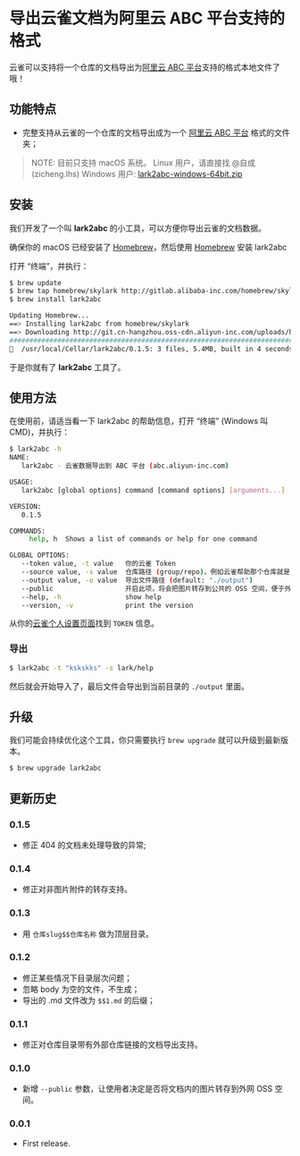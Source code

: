 # 导出云雀文档为阿里云 ABC 平台支持的格式

云雀可以支持将一个仓库的文档导出为[阿里云 ABC 平台](http://abc.aliyun-inc.com)支持的格式本地文件了哦！

## 功能特点

- 完整支持从云雀的一个仓库的文档导出成为一个 [阿里云 ABC 平台](http://abc.aliyun-inc.com) 格式的文件夹；

> NOTE: 目前只支持 macOS 系统。
> Linux 用户，请直接找 @自成(zicheng.lhs)
> Windows 用户: [lark2abc-windows-64bit.zip](https://private-alipayobjects.alipay.com/alipay-rmsdeploy-image/skylark/zip/3/ed61542baa6ecdb0.zip) 

## 安装

我们开发了一个叫 **lark2abc** 的小工具，可以方便你导出云雀的文档数据。

确保你的 macOS 已经安装了 [Homebrew](https://brew.sh/)，然后使用 [Homebrew](https://brew.sh/) 安装 lark2abc

打开 “终端”，并执行：

```bash
$ brew update
$ brew tap homebrew/skylark http://gitlab.alibaba-inc.com/homebrew/skylark.git
$ brew install lark2abc

Updating Homebrew...
==> Installing lark2abc from homebrew/skylark
==> Downloading http://git.cn-hangzhou.oss-cdn.aliyun-inc.com/uploads/homebrew/skylark/5aff340325d72bd82ec1f038f200eac9/lark2abc-darwin-amd64.zip
######################################################################## 100.0%
🍺  /usr/local/Cellar/lark2abc/0.1.5: 3 files, 5.4MB, built in 4 seconds
```

于是你就有了 **lark2abc** 工具了。

## 使用方法

在使用前，请适当看一下 lark2abc 的帮助信息，打开 “终端” (Windows 叫 CMD)，并执行：

```bash
$ lark2abc -h
NAME:
   lark2abc - 云雀数据导出到 ABC 平台 (abc.aliyun-inc.com)

USAGE:
   lark2abc [global options] command [command options] [arguments...]

VERSION:
   0.1.5

COMMANDS:
     help, h  Shows a list of commands or help for one command

GLOBAL OPTIONS:
   --token value, -t value   你的云雀 Token
   --source value, -s value  仓库路径 (group/repo)，例如云雀帮助那个仓库就是: lark/help
   --output value, -o value  导出文件路径 (default: "./output")
   --public                  开启此项，将会把图片转存到公共的 OSS 空间，便于外部网络访问
   --help, -h                show help
   --version, -v             print the version
```

从你的[云雀个人设置页面](https://lark.alipay.com/settings/privateToken)找到 `TOKEN` 信息。



### 导出

```bash
$ lark2abc -t "kskskks" -s lark/help
```

然后就会开始导入了，最后文件会导出到当前目录的 `./output` 里面。

## 升级

我们可能会持续优化这个工具，你只需要执行 `brew upgrade` 就可以升级到最新版本。

```bash
$ brew upgrade lark2abc
```

## 更新历史

### 0.1.5

- 修正 404 的文档未处理导致的异常;

### 0.1.4

- 修正对非图片附件的转存支持。

### 0.1.3

- 用 `仓库slug$$仓库名称` 做为顶层目录。

### 0.1.2

- 修正某些情况下目录层次问题；
- 忽略 body 为空的文件，不生成；
- 导出的 .md 文件改为 `$$1.md` 的后缀；

### 0.1.1

- 修正对仓库目录带有外部仓库链接的文档导出支持。

### 0.1.0

- 新增 `--public` 参数，让使用者决定是否将文档内的图片转存到外网 OSS 空间。

### 0.0.1

- First release.

  